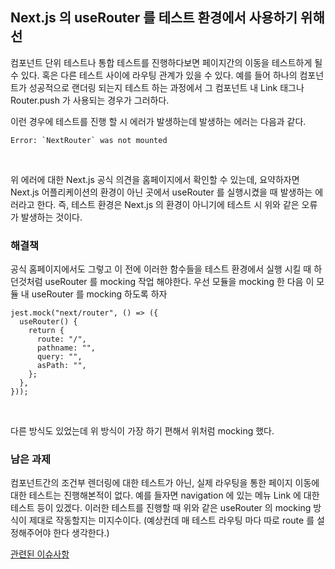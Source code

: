 ## Next.js 의 useRouter 를 테스트 환경에서 사용하기 위해선

컴포넌트 단위 테스트나 통합 테스트를 진행하다보면 페이지간의 이동을 테스트하게 될 수 있다. 혹은 다른 테스트 사이에 라우팅 관계가 있을 수 있다. 예를 들어 하나의 컴포넌트가 성공적으로 랜더링 되는지 테스트 하는 과정에서 그 컴포넌트 내 Link 태그나 Router.push 가 사용되는 경우가 그러하다. <br />

이런 경우에 테스트를 진행 할 시 에러가 발생하는데 발생하는 에러는 다음과 같다.

```
Error: `NextRouter` was not mounted
```

<br />

위 에러에 대한 Next.js 공식 의견을 홈페이지에서 확인할 수 있는데, 요약하자면 Next.js 어플리케이션의 환경이 아닌 곳에서 useRouter 를 실행시켰을 때 발생하는 에러라고 한다. 즉, 테스트 환경은 Next.js 의 환경이 아니기에 테스트 시 위와 같은 오류가 발생하는 것이다.

### 해결책

공식 홈페이지에서도 그렇고 이 전에 이러한 함수들을 테스트 환경에서 실행 시킬 때 하던것처럼 useRouter 를 mocking 작업 해야한다. 우선 모듈을 mocking 한 다음 이 모듈 내 useRouter 를 mocking 하도록 하자 <br />

```tsx
jest.mock("next/router", () => ({
  useRouter() {
    return {
      route: "/",
      pathname: "",
      query: "",
      asPath: "",
    };
  },
}));
```

<br />

다른 방식도 있었는데 위 방식이 가장 하기 편해서 위처럼 mocking 했다.

### 남은 과제

컴포넌트간의 조건부 렌더링에 대한 테스트가 아닌, 실제 라우팅을 통한 페이지 이동에 대한 테스트는 진행해본적이 없다. 예를 들자면 navigation 에 있는 메뉴 Link 에 대한 테스트 등이 있겠다. 이러한 테스트를 진행할 때 위와 같은 useRouter 의 mocking 방식이 제대로 작동할지는 미지수이다. (예상컨데 매 테스트 라우팅 마다 따로 route 를 설정해주어야 한다 생각한다.) <br />

<a href="https://github.com/vercel/next.js/issues/7479" target="_blank">관련된 이슈사항</a>
